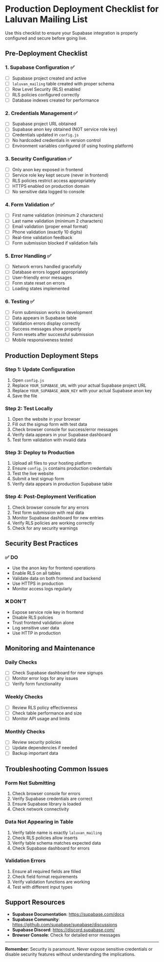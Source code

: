 # Production Deployment Checklist for Laluvan Mailing List

Use this checklist to ensure your Supabase integration is properly configured and secure before going live.

## Pre-Deployment Checklist

### 1. Supabase Configuration ✅
- [ ] Supabase project created and active
- [ ] `laluvan_mailing` table created with proper schema
- [ ] Row Level Security (RLS) enabled
- [ ] RLS policies configured correctly
- [ ] Database indexes created for performance

### 2. Credentials Management ✅
- [ ] Supabase project URL obtained
- [ ] Supabase anon key obtained (NOT service role key)
- [ ] Credentials updated in `config.js`
- [ ] No hardcoded credentials in version control
- [ ] Environment variables configured (if using hosting platform)

### 3. Security Configuration ✅
- [ ] Only anon key exposed in frontend
- [ ] Service role key kept secure (never in frontend)
- [ ] RLS policies restrict access appropriately
- [ ] HTTPS enabled on production domain
- [ ] No sensitive data logged to console

### 4. Form Validation ✅
- [ ] First name validation (minimum 2 characters)
- [ ] Last name validation (minimum 2 characters)
- [ ] Email validation (proper email format)
- [ ] Phone validation (exactly 10 digits)
- [ ] Real-time validation feedback
- [ ] Form submission blocked if validation fails

### 5. Error Handling ✅
- [ ] Network errors handled gracefully
- [ ] Database errors logged appropriately
- [ ] User-friendly error messages
- [ ] Form state reset on errors
- [ ] Loading states implemented

### 6. Testing ✅
- [ ] Form submission works in development
- [ ] Data appears in Supabase table
- [ ] Validation errors display correctly
- [ ] Success messages show properly
- [ ] Form resets after successful submission
- [ ] Mobile responsiveness tested

## Production Deployment Steps

### Step 1: Update Configuration
1. Open `config.js`
2. Replace `YOUR_SUPABASE_URL` with your actual Supabase project URL
3. Replace `YOUR_SUPABASE_ANON_KEY` with your actual Supabase anon key
4. Save the file

### Step 2: Test Locally
1. Open the website in your browser
2. Fill out the signup form with test data
3. Check browser console for success/error messages
4. Verify data appears in your Supabase dashboard
5. Test form validation with invalid data

### Step 3: Deploy to Production
1. Upload all files to your hosting platform
2. Ensure `config.js` contains production credentials
3. Test the live website
4. Submit a test signup form
5. Verify data appears in production Supabase table

### Step 4: Post-Deployment Verification
1. Check browser console for any errors
2. Test form submission with real data
3. Monitor Supabase dashboard for new entries
4. Verify RLS policies are working correctly
5. Check for any security warnings

## Security Best Practices

### ✅ DO
- Use the anon key for frontend operations
- Enable RLS on all tables
- Validate data on both frontend and backend
- Use HTTPS in production
- Monitor access logs regularly

### ❌ DON'T
- Expose service role key in frontend
- Disable RLS policies
- Trust frontend validation alone
- Log sensitive user data
- Use HTTP in production

## Monitoring and Maintenance

### Daily Checks
- [ ] Check Supabase dashboard for new signups
- [ ] Monitor error logs for any issues
- [ ] Verify form functionality

### Weekly Checks
- [ ] Review RLS policy effectiveness
- [ ] Check table performance and size
- [ ] Monitor API usage and limits

### Monthly Checks
- [ ] Review security policies
- [ ] Update dependencies if needed
- [ ] Backup important data

## Troubleshooting Common Issues

### Form Not Submitting
1. Check browser console for errors
2. Verify Supabase credentials are correct
3. Ensure Supabase library is loaded
4. Check network connectivity

### Data Not Appearing in Table
1. Verify table name is exactly `laluvan_mailing`
2. Check RLS policies allow inserts
3. Verify table schema matches expected data
4. Check Supabase dashboard for errors

### Validation Errors
1. Ensure all required fields are filled
2. Check field format requirements
3. Verify validation functions are working
4. Test with different input types

## Support Resources

- **Supabase Documentation**: https://supabase.com/docs
- **Supabase Community**: https://github.com/supabase/supabase/discussions
- **Supabase Discord**: https://discord.supabase.com/
- **Browser Console**: Check for detailed error messages

---

**Remember**: Security is paramount. Never expose sensitive credentials or disable security features without understanding the implications.

